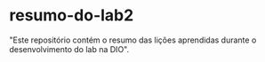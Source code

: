 # resumo-do-lab2
"Este repositório contém o resumo das lições aprendidas durante o desenvolvimento do lab na DIO".
